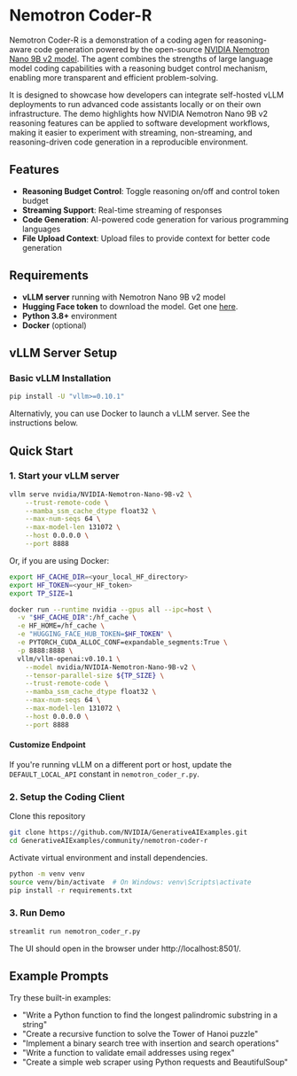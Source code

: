 # Nemotron Coder-R

Nemotron Coder-R is a demonstration of a coding agen for reasoning-aware code generation powered by the open-source [NVIDIA Nemotron Nano 9B v2 model](https://huggingface.co/nvidia/NVIDIA-Nemotron-Nano-9B-v2). The agent combines the strengths of large language model coding capabilities with a reasoning budget control mechanism, enabling more transparent and efficient problem-solving. 

It is designed to showcase how developers can integrate self-hosted vLLM deployments to run advanced code assistants locally or on their own infrastructure. The demo highlights how NVIDIA Nemotron Nano 9B v2 reasoning features can be applied to software development workflows, making it easier to experiment with streaming, non-streaming, and reasoning-driven code generation in a reproducible environment.

## Features

- **Reasoning Budget Control**: Toggle reasoning on/off and control token budget
- **Streaming Support**: Real-time streaming of responses
- **Code Generation**: AI-powered code generation for various programming languages
- **File Upload Context**: Upload files to provide context for better code generation

## Requirements

- **vLLM server** running with Nemotron Nano 9B v2 model
- **Hugging Face token** to download the model. Get one [here](https://huggingface.co/settings/tokens).
- **Python 3.8+** environment
- **Docker** (optional)

## vLLM Server Setup

### Basic vLLM Installation
```bash
pip install -U "vllm>=0.10.1"
```

Alternativly, you can use Docker to launch a vLLM server. See the instructions below.

## Quick Start

### 1. Start your vLLM server

```bash
vllm serve nvidia/NVIDIA-Nemotron-Nano-9B-v2 \
    --trust-remote-code \
    --mamba_ssm_cache_dtype float32 \
    --max-num-seqs 64 \
    --max-model-len 131072 \
    --host 0.0.0.0 \
    --port 8888
```

Or, if you are using Docker:

```bash
export HF_CACHE_DIR=<your_local_HF_directory>
export HF_TOKEN=<your_HF_token>
export TP_SIZE=1

docker run --runtime nvidia --gpus all --ipc=host \
  -v "$HF_CACHE_DIR":/hf_cache \
  -e HF_HOME=/hf_cache \
  -e "HUGGING_FACE_HUB_TOKEN=$HF_TOKEN" \
  -e PYTORCH_CUDA_ALLOC_CONF=expandable_segments:True \
  -p 8888:8888 \
  vllm/vllm-openai:v0.10.1 \
    --model nvidia/NVIDIA-Nemotron-Nano-9B-v2 \
    --tensor-parallel-size ${TP_SIZE} \
    --trust-remote-code \
    --mamba_ssm_cache_dtype float32 \
    --max-num-seqs 64 \
    --max-model-len 131072 \
    --host 0.0.0.0 \
    --port 8888
```

#### Customize Endpoint
If you're running vLLM on a different port or host, update the `DEFAULT_LOCAL_API` constant in `nemotron_coder_r.py`.


### 2. Setup the Coding Client

Clone this repository

```bash
git clone https://github.com/NVIDIA/GenerativeAIExamples.git
cd GenerativeAIExamples/community/nemotron-coder-r
```

Activate virtual environment and install dependencies.

```bash
python -m venv venv
source venv/bin/activate  # On Windows: venv\Scripts\activate
pip install -r requirements.txt
```

### 3. Run Demo
```bash
streamlit run nemotron_coder_r.py
```

The UI should open in the browser under http://localhost:8501/.

## Example Prompts

Try these built-in examples:
- "Write a Python function to find the longest palindromic substring in a string"
- "Create a recursive function to solve the Tower of Hanoi puzzle"
- "Implement a binary search tree with insertion and search operations"
- "Write a function to validate email addresses using regex"
- "Create a simple web scraper using Python requests and BeautifulSoup"

